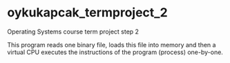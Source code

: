 # oykukapcak_termproject_2
Operating Systems course term project step 2

This program reads one binary file, loads this file into memory and then a
virtual CPU executes the instructions of the program (process)
one-by-one.
